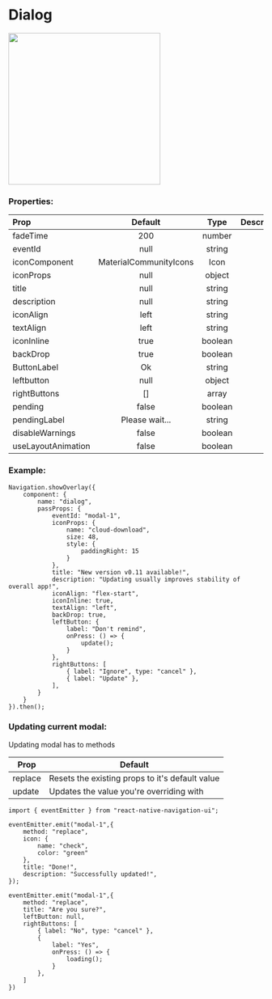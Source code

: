 # Dialog

<img width="300" src="https://github.com/replecta/react-native-navigation-ui/blob/master/docs/gif/Dialog.gif">

### Properties:

| Prop  | Default  | Type | Description |
| :------------ |:---------------:| :---------------:| :-----|
| fadeTime | 200 | number |  |
| eventId | null | string |  |
| iconComponent | MaterialCommunityIcons | Icon |  |
| iconProps | null | object |  |
| title | null | string |  |
| description | null | string |  |
| iconAlign | left | string |  |
| textAlign | left | string |  |
| iconInline | true | boolean |  |
| backDrop | true | boolean |  |
| ButtonLabel | Ok | string |  |
| leftbutton | null | object |  |
| rightButtons | [] | array |  |
| pending | false | boolean |  |
| pendingLabel | Please wait... | string |  |
| disableWarnings | false | boolean |  |
| useLayoutAnimation | false | boolean |  |

### Example:
```
Navigation.showOverlay({
    component: {
        name: "dialog",
        passProps: {
            eventId: "modal-1",
            iconProps: {
                name: "cloud-download",
                size: 48,
                style: {
                    paddingRight: 15
                }
            },
            title: "New version v0.11 available!",
            description: "Updating usually improves stability of overall app!",
            iconAlign: "flex-start",
            iconInline: true,
            textAlign: "left",
            backDrop: true,
            leftButton: {
                label: "Don't remind",
                onPress: () => {
                    update();
                }
            },
            rightButtons: [
                { label: "Ignore", type: "cancel" },
                { label: "Update" },
            ],
        }
    }
}).then();
```

### Updating current modal:
Updating modal has to methods

| Prop | Default |
| ------------- | ----- |
| replace | Resets the existing props to it's default value |
| update | Updates the value you're overriding with |

```
import { eventEmitter } from "react-native-navigation-ui";

eventEmitter.emit("modal-1",{
    method: "replace",
    icon: {
        name: "check",
        color: "green"
    },
    title: "Done!",
    description: "Successfully updated!",
});

eventEmitter.emit("modal-1",{
    method: "replace",
    title: "Are you sure?",
    leftButton: null,
    rightButtons: [
        { label: "No", type: "cancel" },
        {
            label: "Yes",
            onPress: () => {
                loading();
            }
        },
    ]
})
```

